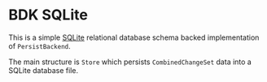 # BDK SQLite

This is a simple [SQLite] relational database schema backed implementation of `PersistBackend`.

The main structure is `Store` which persists `CombinedChangeSet` data into a SQLite database file.

<!-- [`PersistBackend`]: bdk_chain::persist::PersistBackend -->
[SQLite]: https://www.sqlite.org/index.html
